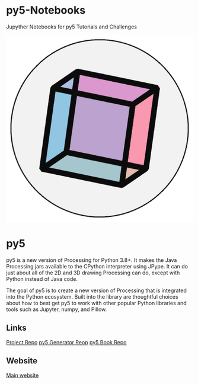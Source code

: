 # py5-Notebooks
Jupyther Notebooks for py5 Tutorials and Challenges

![py5 logo](img/logo_512x512.png)

# py5

py5 is a new version of Processing for Python 3.8+. It makes the Java Processing jars
available to the CPython interpreter using JPype. It can do just about all of the 2D and
3D drawing Processing can do, except with Python instead of Java code.

The goal of py5 is to create a new version of Processing that is integrated into the
Python ecosystem. Built into the library are thoughtful choices about how to best get
py5 to work with other popular Python libraries and tools such as Jupyter, numpy, and
Pillow.

## Links

[Project Repo](https://github.com/py5coding)
[py5 Generator Reop](https://github.com/py5coding)
[py5 Book Repo](https://github.com/py5coding/py5book)

## Website

[Main website](http://py5.ixora.io/)
